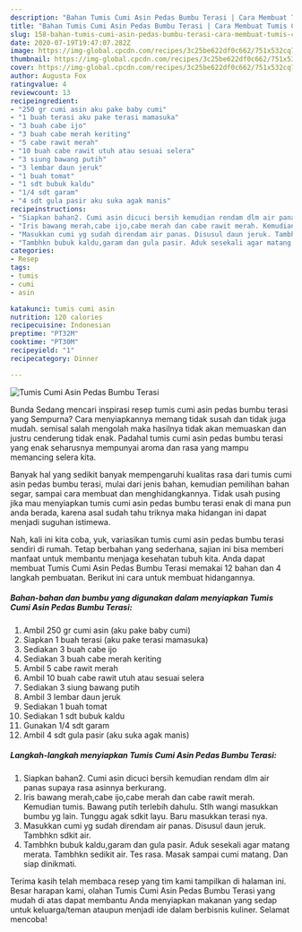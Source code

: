 ```yaml
---
description: "Bahan Tumis Cumi Asin Pedas Bumbu Terasi | Cara Membuat Tumis Cumi Asin Pedas Bumbu Terasi Yang Bisa Manjain Lidah"
title: "Bahan Tumis Cumi Asin Pedas Bumbu Terasi | Cara Membuat Tumis Cumi Asin Pedas Bumbu Terasi Yang Bisa Manjain Lidah"
slug: 158-bahan-tumis-cumi-asin-pedas-bumbu-terasi-cara-membuat-tumis-cumi-asin-pedas-bumbu-terasi-yang-bisa-manjain-lidah
date: 2020-07-19T19:47:07.282Z
image: https://img-global.cpcdn.com/recipes/3c25be622df0c662/751x532cq70/tumis-cumi-asin-pedas-bumbu-terasi-foto-resep-utama.jpg
thumbnail: https://img-global.cpcdn.com/recipes/3c25be622df0c662/751x532cq70/tumis-cumi-asin-pedas-bumbu-terasi-foto-resep-utama.jpg
cover: https://img-global.cpcdn.com/recipes/3c25be622df0c662/751x532cq70/tumis-cumi-asin-pedas-bumbu-terasi-foto-resep-utama.jpg
author: Augusta Fox
ratingvalue: 4
reviewcount: 13
recipeingredient:
- "250 gr cumi asin aku pake baby cumi"
- "1 buah terasi aku pake terasi mamasuka"
- "3 buah cabe ijo"
- "3 buah cabe merah keriting"
- "5 cabe rawit merah"
- "10 buah cabe rawit utuh atau sesuai selera"
- "3 siung bawang putih"
- "3 lembar daun jeruk"
- "1 buah tomat"
- "1 sdt bubuk kaldu"
- "1/4 sdt garam"
- "4 sdt gula pasir aku suka agak manis"
recipeinstructions:
- "Siapkan bahan2. Cumi asin dicuci bersih kemudian rendam dlm air panas supaya rasa asinnya berkurang."
- "Iris bawang merah,cabe ijo,cabe merah dan cabe rawit merah. Kemudian tumis. Bawang putih terlebih dahulu. Stlh wangi masukkan bumbu yg lain. Tunggu agak sdkit layu. Baru masukkan terasi nya."
- "Masukkan cumi yg sudah direndam air panas. Disusul daun jeruk. Tambhkn sdkit air."
- "Tambhkn bubuk kaldu,garam dan gula pasir. Aduk sesekali agar matang merata. Tambhkn sedikit air. Tes rasa. Masak sampai cumi matang. Dan siap dinikmati."
categories:
- Resep
tags:
- tumis
- cumi
- asin

katakunci: tumis cumi asin 
nutrition: 120 calories
recipecuisine: Indonesian
preptime: "PT32M"
cooktime: "PT30M"
recipeyield: "1"
recipecategory: Dinner

---
```



![Tumis Cumi Asin Pedas Bumbu Terasi](https://img-global.cpcdn.com/recipes/3c25be622df0c662/751x532cq70/tumis-cumi-asin-pedas-bumbu-terasi-foto-resep-utama.jpg)

Bunda Sedang mencari inspirasi resep tumis cumi asin pedas bumbu terasi yang Sempurna? Cara menyiapkannya memang tidak susah dan tidak juga mudah. semisal salah mengolah maka hasilnya tidak akan memuaskan dan justru cenderung tidak enak. Padahal tumis cumi asin pedas bumbu terasi yang enak seharusnya mempunyai aroma dan rasa yang mampu memancing selera kita.

Banyak hal yang sedikit banyak mempengaruhi kualitas rasa dari tumis cumi asin pedas bumbu terasi, mulai dari jenis bahan, kemudian pemilihan bahan segar, sampai cara membuat dan menghidangkannya. Tidak usah pusing jika mau menyiapkan tumis cumi asin pedas bumbu terasi enak di mana pun anda berada, karena asal sudah tahu triknya maka hidangan ini dapat menjadi suguhan istimewa.




Nah, kali ini kita coba, yuk, variasikan tumis cumi asin pedas bumbu terasi sendiri di rumah. Tetap berbahan yang sederhana, sajian ini bisa memberi manfaat untuk membantu menjaga kesehatan tubuh kita. Anda dapat membuat Tumis Cumi Asin Pedas Bumbu Terasi memakai 12 bahan dan 4 langkah pembuatan. Berikut ini cara untuk membuat hidangannya.

<!--inarticleads1-->

##### Bahan-bahan dan bumbu yang digunakan dalam menyiapkan Tumis Cumi Asin Pedas Bumbu Terasi:

1. Ambil 250 gr cumi asin (aku pake baby cumi)
1. Siapkan 1 buah terasi (aku pake terasi mamasuka)
1. Sediakan 3 buah cabe ijo
1. Sediakan 3 buah cabe merah keriting
1. Ambil 5 cabe rawit merah
1. Ambil 10 buah cabe rawit utuh atau sesuai selera
1. Sediakan 3 siung bawang putih
1. Ambil 3 lembar daun jeruk
1. Sediakan 1 buah tomat
1. Sediakan 1 sdt bubuk kaldu
1. Gunakan 1/4 sdt garam
1. Ambil 4 sdt gula pasir (aku suka agak manis)




<!--inarticleads2-->

##### Langkah-langkah menyiapkan Tumis Cumi Asin Pedas Bumbu Terasi:

1. Siapkan bahan2. Cumi asin dicuci bersih kemudian rendam dlm air panas supaya rasa asinnya berkurang.
1. Iris bawang merah,cabe ijo,cabe merah dan cabe rawit merah. Kemudian tumis. Bawang putih terlebih dahulu. Stlh wangi masukkan bumbu yg lain. Tunggu agak sdkit layu. Baru masukkan terasi nya.
1. Masukkan cumi yg sudah direndam air panas. Disusul daun jeruk. Tambhkn sdkit air.
1. Tambhkn bubuk kaldu,garam dan gula pasir. Aduk sesekali agar matang merata. Tambhkn sedikit air. Tes rasa. Masak sampai cumi matang. Dan siap dinikmati.




Terima kasih telah membaca resep yang tim kami tampilkan di halaman ini. Besar harapan kami, olahan Tumis Cumi Asin Pedas Bumbu Terasi yang mudah di atas dapat membantu Anda menyiapkan makanan yang sedap untuk keluarga/teman ataupun menjadi ide dalam berbisnis kuliner. Selamat mencoba!
